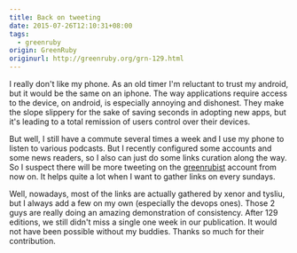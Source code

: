 ```yaml
---
title: Back on tweeting
date: 2015-07-26T12:10:31+08:00
tags:
  - greenruby
origin: GreenRuby
originurl: http://greenruby.org/grn-129.html
---
```

I really don't like my phone. As an old timer I'm reluctant to trust my
android, but it would be the same on an iphone. The way applications require
access to the device, on android, is especially annoying and dishonest. They
make the slope slippery for the sake of saving seconds in adopting new apps,
but it's leading to a total remission of users control over their devices.

But well, I still have a commute several times a week and I use my phone to
listen to various podcasts. But I recently configured some accounts and some
news readers, so I also can just do some links curation along the way. So I
suspect there will be more tweeting on the [greenrubist][twitter] account from
now on. It helps quite a lot when I want to gather links on every sundays.

Well, nowadays, most of the links are actually gathered by xenor and tysliu,
but I always add a few on my own (especially the devops ones). Those 2 guys
are really doing an amazing demonstration of consistency. After 129 editions,
we still didn't miss a single one week in our publication. It would not have
been possible without my buddies. Thanks so much for their contribution.

[twitter]: https://twitter.com/greenrubist 
